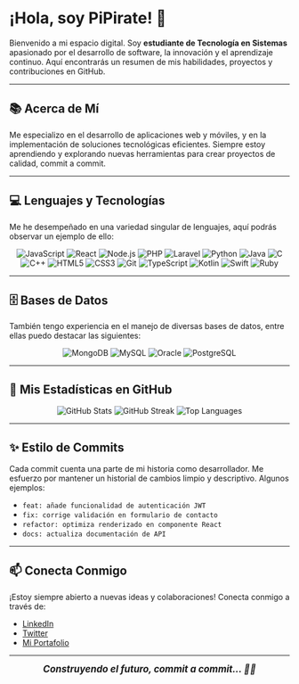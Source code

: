 # ¡Hola, soy PiPirate! 👋

Bienvenido a mi espacio digital. Soy **estudiante de Tecnología en Sistemas** apasionado por el desarrollo de software, la innovación y el aprendizaje continuo. Aquí encontrarás un resumen de mis habilidades, proyectos y contribuciones en GitHub.

---

## 📚 Acerca de Mí

Me especializo en el desarrollo de aplicaciones web y móviles, y en la implementación de soluciones tecnológicas eficientes. Siempre estoy aprendiendo y explorando nuevas herramientas para crear proyectos de calidad, commit a commit.

---

## 💻 Lenguajes y Tecnologías

Me he desempeñado en una variedad singular de lenguajes, aquí podrás observar un ejemplo de ello:

<p align="center">
  <img src="https://img.shields.io/badge/JavaScript-F7DF1E?style=for-the-badge&logo=javascript&logoColor=black" alt="JavaScript" />
  <img src="https://img.shields.io/badge/React-61DAFB?style=for-the-badge&logo=react&logoColor=black" alt="React" />
  <img src="https://img.shields.io/badge/Node.js-339933?style=for-the-badge&logo=nodedotjs&logoColor=white" alt="Node.js" />
  <img src="https://img.shields.io/badge/PHP-777BB4?style=for-the-badge&logo=php&logoColor=white" alt="PHP" />
  <img src="https://img.shields.io/badge/Laravel-FF2D20?style=for-the-badge&logo=laravel&logoColor=white" alt="Laravel" />
  <img src="https://img.shields.io/badge/Python-3776AB?style=for-the-badge&logo=python&logoColor=white" alt="Python" />
  <img src="https://img.shields.io/badge/Java-007396?style=for-the-badge&logo=java&logoColor=white" alt="Java" />
  <img src="https://img.shields.io/badge/C-00599C?style=for-the-badge&logo=c&logoColor=white" alt="C" />
  <img src="https://img.shields.io/badge/C++-00599C?style=for-the-badge&logo=cplusplus&logoColor=white" alt="C++" />
  <img src="https://img.shields.io/badge/HTML5-E34F26?style=for-the-badge&logo=html5&logoColor=white" alt="HTML5" />
  <img src="https://img.shields.io/badge/CSS3-1572B6?style=for-the-badge&logo=css3&logoColor=white" alt="CSS3" />
  <img src="https://img.shields.io/badge/Git-F05032?style=for-the-badge&logo=git&logoColor=white" alt="Git" />
  <img src="https://img.shields.io/badge/TypeScript-3178C6?style=for-the-badge&logo=typescript&logoColor=white" alt="TypeScript" />
  <img src="https://img.shields.io/badge/Kotlin-0095D5?style=for-the-badge&logo=kotlin&logoColor=white" alt="Kotlin" />
  <img src="https://img.shields.io/badge/Swift-FA7343?style=for-the-badge&logo=swift&logoColor=white" alt="Swift" />
  <img src="https://img.shields.io/badge/Ruby-CC342D?style=for-the-badge&logo=ruby&logoColor=white" alt="Ruby" />
</p>

---

## 🗄️ Bases de Datos

También tengo experiencia en el manejo de diversas bases de datos, entre ellas puedo destacar las siguientes:

<p align="center">
  <img src="https://img.shields.io/badge/MongoDB-4EA94B?style=for-the-badge&logo=mongodb&logoColor=white" alt="MongoDB" />
  <img src="https://img.shields.io/badge/MySQL-4479A1?style=for-the-badge&logo=mysql&logoColor=white" alt="MySQL" />
  <img src="https://img.shields.io/badge/Oracle-F80000?style=for-the-badge&logo=oracle&logoColor=white" alt="Oracle" />
  <img src="https://img.shields.io/badge/PostgreSQL-336791?style=for-the-badge&logo=postgresql&logoColor=white" alt="PostgreSQL" />
</p>

---

## 🎨 Mis Estadísticas en GitHub

<p align="center">
  <img src="https://github-readme-stats.vercel.app/api?username=PiPirate&show_icons=true&theme=radical" alt="GitHub Stats" />
  <img src="https://github-readme-streak-stats.herokuapp.com/?user=PiPirate&theme=radical" alt="GitHub Streak" />
  <img src="https://github-readme-stats.vercel.app/api/top-langs/?username=PiPirate&layout=compact&theme=radical" alt="Top Languages" />
</p>

---

## ✨ Estilo de Commits

Cada commit cuenta una parte de mi historia como desarrollador. Me esfuerzo por mantener un historial de cambios limpio y descriptivo. Algunos ejemplos:

- `feat: añade funcionalidad de autenticación JWT`
- `fix: corrige validación en formulario de contacto`
- `refactor: optimiza renderizado en componente React`
- `docs: actualiza documentación de API`

---

## 📫 Conecta Conmigo

¡Estoy siempre abierto a nuevas ideas y colaboraciones! Conecta conmigo a través de:
- [LinkedIn](https://www.linkedin.com)
- [Twitter](https://twitter.com)
- [Mi Portafolio](https://tuportafolio.com)

---

<p align="center">
  <strong><em style="font-size: 1.2em;">Construyendo el futuro, commit a commit... 🚀✨</em></strong>
</p>
